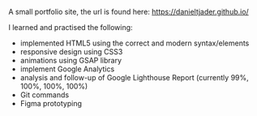 A small portfolio site, the url is found here:
https://danieltjader.github.io/


I learned and practised the following: 
- implemented HTML5 using the correct and modern syntax/elements 
- responsive design using CSS3
- animations using GSAP library
- implement Google Analytics
- analysis and follow-up of Google Lighthouse Report (currently 99%, 100%, 100%, 100%)
- Git commands
- Figma prototyping
